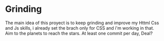 # Grinding
The main idea of this proyect is to keep grinding and improve my Httml Css and Js skills,
i already set the brach only for CSS and i'm working in that. Aim to the planets to reach the stars.
At least one commit per day, Deal? 
